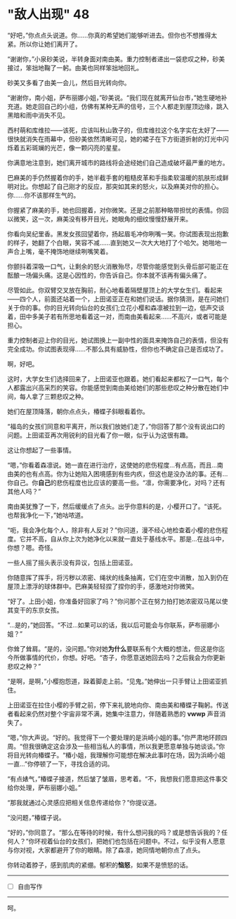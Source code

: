 # "敌人出现" 48

“好吧，”你点点头说道。你……你真的希望她们能够听进去。但你也不想推得太紧。所以你让她们离开了。

“谢谢你，”小泉砂美说，半转身面对南由美。重力控制者递出一袋悲叹之种，砂美接过，笨拙地鞠了一躬。由美也同样笨拙地回礼。

砂美又多看了由美一会儿，然后目光转向你。

“谢谢你，南小姐，萨布丽娜小姐，”砂美说。“我们现在就离开仙台市，”她生硬地补充道。她走回自己的小组，仿佛有某种无声的信号，三个人都走到屋顶边缘，跳入黑暗和雨中消失不见。

西村萌和库维拉——该死，应该叫秋山敦子的，但库维拉这个名字实在太好了——很快就消失在雨幕中，但砂美依然清晰可见，她的裙子在下方街道折射的灯光中闪烁着五彩斑斓的光芒，像一颗闪亮的星星。

你满意地注意到，她们离开城市的路线将会途经她们自己造成破坏最严重的地方。

巴麻美的手仍然握着你的手，她半截手套的粗糙皮革和手指柔软温暖的肌肤形成鲜明对比。你想起了自己刚才的反应，那突如其来的怒火，以及麻美对你的担心。你……你不该那样生气的。

你握紧了麻美的手，她也回握着，对你微笑。还是之前那种略带担忧的表情。你回以微笑，这一次，麻美没有移开目光，她眼角的细纹慢慢舒展开来。

你看向吴纪里香。黑发女孩回望着你，扬起眉毛冲你咧嘴一笑。你试图表现出抱歉的样子，她翻了个白眼，笑容不减……直到她又一次大大地打了个哈欠。她啪地一声合上嘴，毫不掩饰地继续咧嘴笑着。

你颤抖着深吸一口气，让剩余的怒火消散殆尽，尽管你能感觉到头骨后部可能正在酝酿一场偏头痛。这是心因性的，你告诉自己。你本就不该再有偏头痛了。

尽管如此。你双臂交叉放在胸前，耐心地看着隔壁屋顶上的大学女生们。看起来——四个人，前面还站着一个，上田诺亚正在和她们说话。据你猜测，是在问她们关于你的事。你的目光转向仙台的女孩们;立花小樱和森凛被拉到一边，低声交谈着，田中多美子若有所思地看着这一对，而南由美看起来……不高兴，或者可能是担心。

重力控制者迎上你的目光，她试图换上一副中性的面具来掩饰自己的表情，但没有完全成功。你试图表现得……不那么具有威胁性，但你也不确定自己是否成功了。

啊，好吧。

这时，大学女生们选择回来了，上田诺亚也跟着。她们看起来都松了一口气，每个人都露出兴高采烈的笑容。你能感觉到南由美给她们的那些悲叹之种分散在她们中间，每人拿了三颗悲叹之种。

她们在屋顶降落，朝你点点头，椿蝶子斜眼看着你。

“福岛的女孩们同意和平离开，所以我们放她们走了，”你回答了那个没有说出口的问题。上田诺亚再次用锐利的目光看了你一眼，似乎认为这很有趣。

这让你想起了一些事情。

“嗯，”你看着森凛说。她一直在进行治疗，这使她的悲伤程度...有点高，而且...南由美的也有点高。你为让她陷入困境感到有些内疚，但这也是没办法的事。还有...你自己。你**自己**的悲伤程度也比应该的要高一些。“凛，你需要净化，对吗？还有其他人吗？”

南由美犹豫了一下，然后缓缓点了点头。出乎你意料的是，小樱开口了。“该死。也帮我净化一下，”她咕哝道。

“呃，我会净化每个人，除非有人反对？”你问道，漫不经心地检查着小樱的悲伤程度。它并不高，自从你上次为她净化以来就一直处于基线水平。那是...在战斗中，你想？嗯。奇怪。

一些人摇了摇头表示没有异议，包括上田诺亚。

你随意挥了挥手，将污秽以浓密、绳状的线条抽离，它们在空中消散，加入到仍在屋顶上漂浮的球体群中。巴麻美轻轻捏了捏你的手，感激地对你微笑。

“好了。上田小姐，你准备好回家了吗？”你问那个正在努力拍打她浓密双马尾以使其变干的东京女孩。

“...是的，”她回答。“不过...如果可以的话，我以后可能会与你联系，萨布丽娜小姐？”

你耸了耸肩。“是的，没问题。”你对她**为什么**要联系有个大概的想法，但这是你迄今所做事情的代价，你想。好吧。“杏子，你愿意送她回去吗？之后我会为你更新悲叹之种？”

“是啊，是啊，”小樱抱怨道，跺着脚走上前。“见鬼。”她伸出一只手臂让上田诺亚抓住。

上田诺亚在拉住小樱的手臂之前，停下来礼貌地向你、南由美和椿蝶子鞠躬。传送者看起来仍然对整个宇宙非常不满，她集中注意力，伴随着熟悉的 **vwwp** 声音消失了。

“嗯，”你大声说。“好的。我觉得下一个要处理的是浜崎小姐的事。”你严肃地环顾四周。“但我很确定这会涉及一些相当私人的事情，所以我更愿意单独与她谈谈。”你将目光转向椿蝶子。“椿小姐，我理解你可能想在解决此事时在场，因为浜崎小姐一直...”你停顿了一下，寻找合适的词。

“有点婊气，”椿蝶子接道，然后皱了皱眉，思考着。“不，我想我们愿意把这件事交给你处理，萨布丽娜小姐。”

“那我就通过心灵感应把相关信息传递给你？”你提议道。

“没问题，”椿蝶子说。

“好的，”你同意了。“那么在等待的时候，有什么想问我的吗？或是想告诉我的？任何人？”你环视着仙台的女孩们，把她们也包括在问题中。不过，似乎没有人愿意与你对视，大家都避开了你的眼睛。除了森凛，她同情地朝你点了点头。

你转动着脖子，感到肌肉的紧绷。郁积的**恼怒**，如果不是愤怒的话。

---

- [ ] 自由写作

---

呵。
